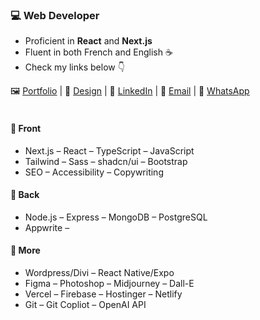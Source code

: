 ### 💻 Web Developer
- Proficient in **React** and **Next.js**
- Fluent in both French and English ☕
- Check my links below 👇

<div>
    🖼 <a href="https://devfrank.vercel.app">Portfolio</a> |
    🎨 <a href="https://drive.google.com/drive/folders/1_jEA6j9e31_xdi-JC7eDePDzfVrCYlEe">Design</a> |
    👔 <a href="https://www.linkedin.com/in/frankdev">LinkedIn</a> |
    📧 <a href="mailto:franck.vukelic@gmail.com">Email</a> |
    💬 <a href="https://api.whatsapp.com/send?phone=33779134587">WhatsApp</a>
</div><br/>

#### 📁 Front 
- Next.js – React – TypeScript – JavaScript
- Tailwind – Sass – shadcn/ui – Bootstrap
- SEO – Accessibility – Copywriting

#### 📁 Back
- Node.js – Express – MongoDB – PostgreSQL
- Appwrite – 

#### 📁 More
- Wordpress/Divi – React Native/Expo
- Figma – Photoshop – Midjourney – Dall-E
- Vercel – Firebase – Hostinger – Netlify
- Git – Git Copliot – OpenAI API 


